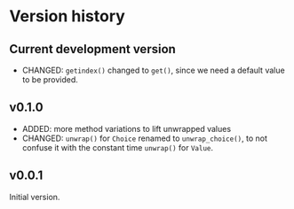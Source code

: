# Version history


## Current development version

* CHANGED: `getindex()` changed to `get()`, since we need a default value to be provided.


## v0.1.0

* ADDED: more method variations to lift unwrapped values
* CHANGED: `unwrap()` for `Choice` renamed to `unwrap_choice()`, to not confuse it with the constant time `unwrap()` for `Value`.


## v0.0.1

Initial version.
